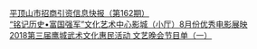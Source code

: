   
[平顶山市招商引资信息快报（第162期）](http://www.dianyue.me/archives/134/ina3gzvmurmpu6j1/)  
[“铭记历史•富国强军”文化艺术中心影城（小厅）8月份优秀电影展映](http://www.dianyue.me/archives/883/a9qvl8j31ic0utjp/)  
[2018第三届鹰城武术文化惠民活动 文艺晚会节目单（一）](http://www.dianyue.me/archives/059/z88okwcbuic8odbn/)